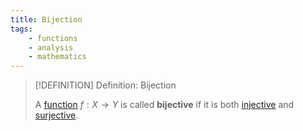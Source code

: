 ```yaml
---
title: Bijection
tags:
    - functions
    - analysis
    - mathematics
---
```


>[!DEFINITION] Definition: Bijection
>
>A [function](../Functions.md) $f: X \to Y$ is called **bijective** if it is both [injective](Injection.md) and [surjective](Surjection.md).
>